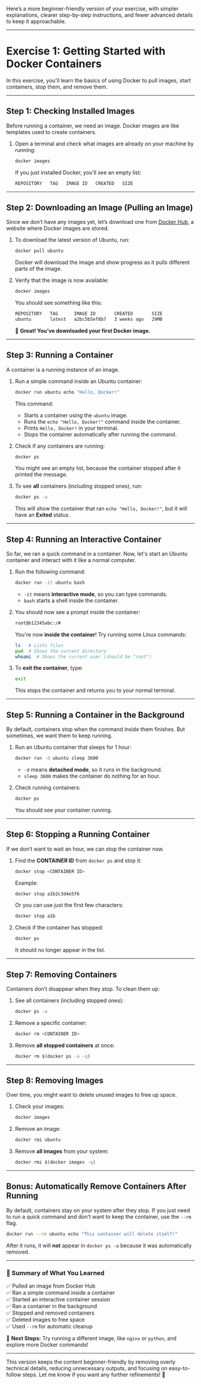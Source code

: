 Here’s a more beginner-friendly version of your exercise, with simpler explanations, clearer step-by-step instructions, and fewer advanced details to keep it approachable.

---

# **Exercise 1: Getting Started with Docker Containers**

In this exercise, you'll learn the basics of using Docker to pull images, start containers, stop them, and remove them.

---

## **Step 1: Checking Installed Images**

Before running a container, we need an image. Docker images are like templates used to create containers.

1. Open a terminal and check what images are already on your machine by running:

   ```sh
   docker images
   ```

   If you just installed Docker, you’ll see an empty list:

   ```sh
   REPOSITORY   TAG   IMAGE ID   CREATED   SIZE
   ```

---

## **Step 2: Downloading an Image (Pulling an Image)**

Since we don’t have any images yet, let’s download one from [Docker Hub](https://hub.docker.com/), a website where Docker images are stored.

1. To download the latest version of Ubuntu, run:

   ```sh
   docker pull ubuntu
   ```

   Docker will download the image and show progress as it pulls different parts of the image.

2. Verify that the image is now available:

   ```sh
   docker images
   ```

   You should see something like this:

   ```sh
   REPOSITORY   TAG      IMAGE ID       CREATED       SIZE
   ubuntu       latest   a2bc5b5ef8b7   3 weeks ago   29MB
   ```

   🎉 **Great! You’ve downloaded your first Docker image.**

---

## **Step 3: Running a Container**

A container is a running instance of an image.

1. Run a simple command inside an Ubuntu container:

   ```sh
   docker run ubuntu echo "Hello, Docker!"
   ```

   This command:
   - Starts a container using the `ubuntu` image.
   - Runs the `echo "Hello, Docker!"` command inside the container.
   - Prints `Hello, Docker!` in your terminal.
   - Stops the container automatically after running the command.

2. Check if any containers are running:

   ```sh
   docker ps
   ```

   You might see an empty list, because the container stopped after it printed the message.

3. To see **all** containers (including stopped ones), run:

   ```sh
   docker ps -a
   ```

   This will show the container that ran `echo "Hello, Docker!"`, but it will have an **Exited** status.

---

## **Step 4: Running an Interactive Container**

So far, we ran a quick command in a container. Now, let's start an Ubuntu container and interact with it like a normal computer.

1. Run the following command:

   ```sh
   docker run -it ubuntu bash
   ```

   - `-it` means **interactive mode**, so you can type commands.
   - `bash` starts a shell inside the container.

2. You should now see a prompt inside the container:

   ```sh
   root@b12345abc:/#
   ```

   You're now **inside the container**! Try running some Linux commands:

   ```sh
   ls   # Lists files
   pwd  # Shows the current directory
   whoami  # Shows the current user (should be "root")
   ```

3. To **exit the container**, type:

   ```sh
   exit
   ```

   This stops the container and returns you to your normal terminal.

---

## **Step 5: Running a Container in the Background**

By default, containers stop when the command inside them finishes. But sometimes, we want them to keep running.

1. Run an Ubuntu container that sleeps for 1 hour:

   ```sh
   docker run -d ubuntu sleep 3600
   ```

   - `-d` means **detached mode**, so it runs in the background.
   - `sleep 3600` makes the container do nothing for an hour.

2. Check running containers:

   ```sh
   docker ps
   ```

   You should see your container running.

---

## **Step 6: Stopping a Running Container**

If we don’t want to wait an hour, we can stop the container now.

1. Find the **CONTAINER ID** from `docker ps` and stop it:

   ```sh
   docker stop <CONTAINER ID>
   ```

   Example:

   ```sh
   docker stop a1b2c3d4e5f6
   ```

   Or you can use just the first few characters:

   ```sh
   docker stop a1b
   ```

2. Check if the container has stopped:

   ```sh
   docker ps
   ```

   It should no longer appear in the list.

---

## **Step 7: Removing Containers**

Containers don’t disappear when they stop. To clean them up:

1. See all containers (including stopped ones):

   ```sh
   docker ps -a
   ```

2. Remove a specific container:

   ```sh
   docker rm <CONTAINER ID>
   ```

3. Remove **all stopped containers** at once:

   ```sh
   docker rm $(docker ps -a -q)
   ```

---

## **Step 8: Removing Images**

Over time, you might want to delete unused images to free up space.

1. Check your images:

   ```sh
   docker images
   ```

2. Remove an image:

   ```sh
   docker rmi ubuntu
   ```

3. Remove **all images** from your system:

   ```sh
   docker rmi $(docker images -q)
   ```

---

## **Bonus: Automatically Remove Containers After Running**

By default, containers stay on your system after they stop. If you just need to run a quick command and don’t want to keep the container, use the `--rm` flag.

```sh
docker run --rm ubuntu echo "This container will delete itself!"
```

After it runs, it will **not** appear in `docker ps -a` because it was automatically removed.

---

### **🎯 Summary of What You Learned**
✅ Pulled an image from Docker Hub  
✅ Ran a simple command inside a container  
✅ Started an interactive container session  
✅ Ran a container in the background  
✅ Stopped and removed containers  
✅ Deleted images to free space  
✅ Used `--rm` for automatic cleanup  

🔹 **Next Steps:** Try running a different image, like `nginx` or `python`, and explore more Docker commands!

---

This version keeps the content beginner-friendly by removing overly technical details, reducing unnecessary outputs, and focusing on easy-to-follow steps. Let me know if you want any further refinements! 🚀
